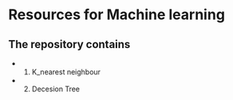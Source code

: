# Resources for Machine learning

## The repository contains 
* 1. K_nearest neighbour
* 2. Decesion Tree
